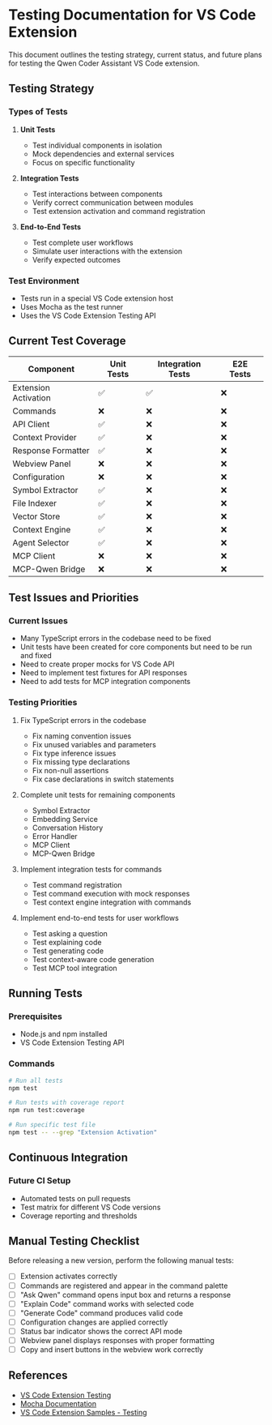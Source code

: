 # Testing Documentation for VS Code Extension

This document outlines the testing strategy, current status, and future plans for testing the Qwen Coder Assistant VS Code extension.

## Testing Strategy

### Types of Tests

1. **Unit Tests**
   - Test individual components in isolation
   - Mock dependencies and external services
   - Focus on specific functionality

2. **Integration Tests**
   - Test interactions between components
   - Verify correct communication between modules
   - Test extension activation and command registration

3. **End-to-End Tests**
   - Test complete user workflows
   - Simulate user interactions with the extension
   - Verify expected outcomes

### Test Environment

- Tests run in a special VS Code extension host
- Uses Mocha as the test runner
- Uses the VS Code Extension Testing API

## Current Test Coverage

| Component | Unit Tests | Integration Tests | E2E Tests |
|-----------|------------|-------------------|-----------|
| Extension Activation | ✅ | ✅ | ❌ |
| Commands | ❌ | ❌ | ❌ |
| API Client | ✅ | ❌ | ❌ |
| Context Provider | ✅ | ❌ | ❌ |
| Response Formatter | ✅ | ❌ | ❌ |
| Webview Panel | ❌ | ❌ | ❌ |
| Configuration | ❌ | ❌ | ❌ |
| Symbol Extractor | ✅ | ❌ | ❌ |
| File Indexer | ✅ | ❌ | ❌ |
| Vector Store | ✅ | ❌ | ❌ |
| Context Engine | ✅ | ❌ | ❌ |
| Agent Selector | ✅ | ❌ | ❌ |
| MCP Client | ❌ | ❌ | ❌ |
| MCP-Qwen Bridge | ❌ | ❌ | ❌ |

## Test Issues and Priorities

### Current Issues

- Many TypeScript errors in the codebase need to be fixed
- Unit tests have been created for core components but need to be run and fixed
- Need to create proper mocks for VS Code API
- Need to implement test fixtures for API responses
- Need to add tests for MCP integration components

### Testing Priorities

1. Fix TypeScript errors in the codebase
   - Fix naming convention issues
   - Fix unused variables and parameters
   - Fix type inference issues
   - Fix missing type declarations
   - Fix non-null assertions
   - Fix case declarations in switch statements

2. Complete unit tests for remaining components
   - Symbol Extractor
   - Embedding Service
   - Conversation History
   - Error Handler
   - MCP Client
   - MCP-Qwen Bridge

3. Implement integration tests for commands
   - Test command registration
   - Test command execution with mock responses
   - Test context engine integration with commands

4. Implement end-to-end tests for user workflows
   - Test asking a question
   - Test explaining code
   - Test generating code
   - Test context-aware code generation
   - Test MCP tool integration

## Running Tests

### Prerequisites

- Node.js and npm installed
- VS Code Extension Testing API

### Commands

```bash
# Run all tests
npm test

# Run tests with coverage report
npm run test:coverage

# Run specific test file
npm test -- --grep "Extension Activation"
```

## Continuous Integration

### Future CI Setup

- Automated tests on pull requests
- Test matrix for different VS Code versions
- Coverage reporting and thresholds

## Manual Testing Checklist

Before releasing a new version, perform the following manual tests:

- [ ] Extension activates correctly
- [ ] Commands are registered and appear in the command palette
- [ ] "Ask Qwen" command opens input box and returns a response
- [ ] "Explain Code" command works with selected code
- [ ] "Generate Code" command produces valid code
- [ ] Configuration changes are applied correctly
- [ ] Status bar indicator shows the correct API mode
- [ ] Webview panel displays responses with proper formatting
- [ ] Copy and insert buttons in the webview work correctly

## References

- [VS Code Extension Testing](https://code.visualstudio.com/api/working-with-extensions/testing-extension)
- [Mocha Documentation](https://mochajs.org/)
- [VS Code Extension Samples - Testing](https://github.com/microsoft/vscode-extension-samples/tree/main/helloworld-test-sample)
